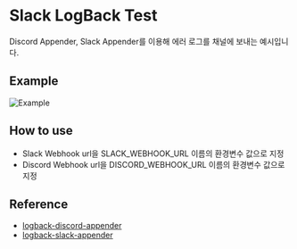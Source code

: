 # Slack LogBack Test

Discord Appender, Slack Appender를 이용해 에러 로그를 채널에 보내는 예시입니다.

## Example

![Example](https://user-images.githubusercontent.com/37373826/226847017-135eddc9-e725-4b30-a686-746321d79006.png)

## How to use

* Slack Webhook url을 SLACK_WEBHOOK_URL 이름의 환경변수 값으로 지정
* Discord Webhook url을 DISCORD_WEBHOOK_URL 이름의 환경변수 값으로 지정

## Reference

* [logback-discord-appender](https://github.com/napstr/logback-discord-appender)
* [logback-slack-appender](https://github.com/maricn/logback-slack-appender)